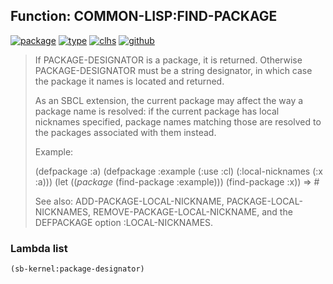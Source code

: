 ## Function: COMMON-LISP:FIND-PACKAGE
[![package](https://img.shields.io/badge/Package-COMMON--LISP-5f9ea0.svg?style=social&colorA=999999)](../) [![type](https://img.shields.io/badge/Type-Function-5f9ea0.svg?style=social&colorA=999999)](../#function) [![clhs](https://img.shields.io/badge/CLHS-FIND--PACKAGE-5f9ea0.svg?style=social&colorA=999999)](http://www.lispworks.com/documentation/HyperSpec/Body/f_find_p.htm) [![github](https://img.shields.io/badge/GitHub-View_the_source-5f9ea0.svg?style=social&colorA=999999&logo=github)](https://github.com/sbcl/sbcl/blob/master/src/code/target-package.lisp/) 

> If PACKAGE-DESIGNATOR is a package, it is returned. Otherwise PACKAGE-DESIGNATOR
> must be a string designator, in which case the package it names is located and returned.
> 
> As an SBCL extension, the current package may affect the way a package name is
> resolved: if the current package has local nicknames specified, package names
> matching those are resolved to the packages associated with them instead.
> 
> Example:
> 
> (defpackage :a)
> (defpackage :example (:use :cl) (:local-nicknames (:x :a)))
> (let ((*package* (find-package :example)))
> (find-package :x)) => #<PACKAGE A>
> 
> See also: ADD-PACKAGE-LOCAL-NICKNAME, PACKAGE-LOCAL-NICKNAMES,
> REMOVE-PACKAGE-LOCAL-NICKNAME, and the DEFPACKAGE option :LOCAL-NICKNAMES.

### Lambda list
```cl
(sb-kernel:package-designator)
```

